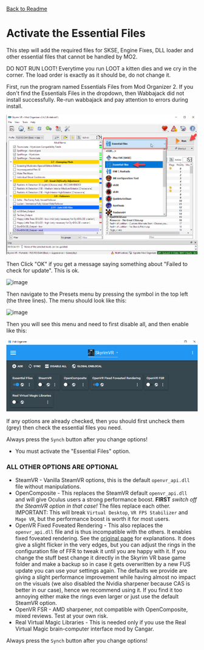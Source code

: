 [Back to Readme](https://github.com/Kvitekvist/FUS/blob/main/README.md)

# Activate the Essential Files

This step will add the required files for SKSE, Engine Fixes, DLL loader and other essential files that cannot be handled by MO2.

DO NOT RUN LOOT! Everytime you run LOOT a kitten dies and we cry in the corner. The load order is exactly as it should be, do not change it.

First, run the program named Essentials Files from Mod Organizer 2.
If you don't find the Essentials Files in the dropdown, then Wabbajack did not install successfully. Re-run wabbajack and pay attention to errors during install.

![image](https://github.com/Kvitekvist/FUS/blob/main/images/essential%20files.jpg)

Then Click "OK" if you get a message saying something about "Failed to check for update". This is ok.

![image](https://i.ibb.co/P5mpMfH/enb2.jpg)

Then navigate to the Presets menu by pressing the symbol in the top left (the three lines). The menu should look like this:

![image](https://i.ibb.co/YkFSZJ1/enb3.jpg)

Then you will see this menu and need to first disable all, and then enable like this:

![image](https://github.com/Kvitekvist/FUS/blob/main/images/essential_files_steam.png?raw=true)

If any options are already checked, then you should first uncheck them (grey) then check the essential files you need. 

Always press the `Synch` button after you change options!

* You must activate the "Essential Files" option. 

### **ALL OTHER OPTIONS ARE OPTIONAL**

* SteamVR - Vanilla SteamVR options, this is the default `openvr_api.dll` file without manipulations.
* OpenComposite - This replaces the SteamVR default `openvr_api.dll` and will give Oculus users a strong performance boost. __FIRST__ _switch off the SteamVR option in that case!_ The files replace each other. IMPORTANT: This will break `Virtual Desktop`, `VR FPS Stabilizer` and `Mage VR`, but the performance boost is worth it for most users.
* OpenVR Fixed Foveated Rendering - This also replaces the `openvr_api.dll` file and is thus incompatible with the others. It enables fixed foveated rendering. See the [original page](https://github.com/fholger/openvr_foveated/) for explanations. It does give a slight flicker in the very edges, but you can adjust the rings in the configuration file of FFR to tweak it until you are happy with it. If you change the stuff best change it directly in the Skyrim VR base game folder and make a backup so in case it gets overwritten by a new FUS update you can use your settings again. The defaults we provide are giving a slight performance improvement while having almost no impact on the visuals (we also disabled the Nvidia sharpener because CAS is better in our case), hence we recommend using it. If you find it too annoying either make the rings even larger or just use the default SteamVR option.
* OpenVR FSR - AMD sharpener, not compatible with OpenComposite, mixed reviews. Test at your own risk.
* Real Virtual Magic Libraries - This is needed only if you use the Real Virtual Magic brain-computer interface mod by Cangar.

Always press the `Synch` button after you change options!